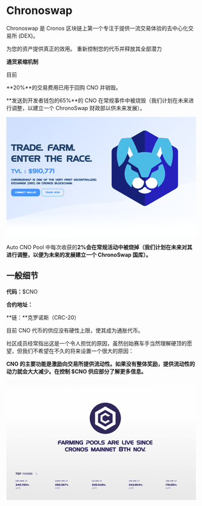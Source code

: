 # Chronoswap


<p>Chronoswap 是 Cronos 区块链上第一个专注于提供一流交易体验的去中心化交易所 (DEX)。</p>

为您的资产提供真正的效用。 重新控制您的代币并释放其全部潜力

**通货紧缩机制**

目前

**20%**的交易费用已用于回购 CNO 并销毁。

**发送到开发者钱包的65%**的 CNO 在常规事件中被烧毁（我们计划在未来进行调整，以建立一个 ChronoSwap 财政部以供未来发展）。

![disjng](disjng.png)

Auto CNO Pool 中每次收获的**2%会在常规活动中被烧掉（我们计划在未来对其进行调整，以便为未来的发展建立一个 ChronoSwap 国库）。**

## **一般细节**

**代码：**$CNO

**合约地址：**

**链：**克罗诺斯（CRC-20）

目前 CNO 代币的供应没有硬性上限，使其成为通胀代币。

社区成员经常指出这是一个令人担忧的原因，虽然创始赛车手当然理解硬顶的愿望，但我们不希望在不久的将来设置一个很大的原因：

**CNO 的主要功能是激励向交易所提供流动性。如果没有整体奖励，提供流动性的动力就会大大减少。在控制 $CNO 供应部分了解更多信息。**

![nidfn](nidfn.png)
